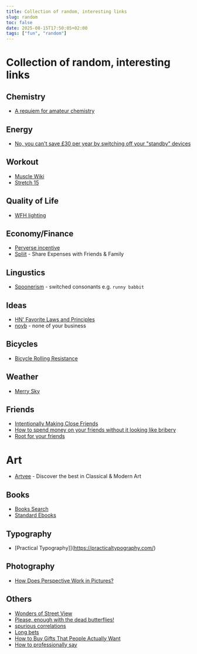```yaml
---
title: Collection of random, interesting links
slug: random
toc: false
date: 2025-08-15T17:50:05+02:00
tags: ["fun", "random"]
---
```


# Collection of random, interesting links

## Chemistry
- [A requiem for amateur chemistry](https://lcamtuf.substack.com/p/a-requiem-for-amateur-chemistry)

## Energy
- [No, you can't save £30 per year by switching off your "standby" devices](https://shkspr.mobi/blog/2021/10/no-you-cant-save-30-per-year-by-switching-off-your-standby-devices/)

## Workout
- [Muscle Wiki](https://musclewiki.com/)
- [Stretch 15](https://stretch15.com/)

## Quality of Life
- [WFH lighting](https://rustle.ca/posts/articles/work-from-home-lighting)

## Economy/Finance
- [Perverse incentive](https://en.wikipedia.org/wiki/Perverse_incentive)
- [Spliit](https://spliit.app/) - Share Expenses with Friends & Family

## Lingustics
- [Spoonerism](https://en.wikipedia.org/wiki/Spoonerism) - switched consonants e.g. `runny babbit`

## Ideas
- [HN' Favorite Laws and Principles](https://www.zachbellay.com/daily/hacker-news-favorite-laws-and-principles/)
- [noyb](https://noyb.eu) - none of your business

## Bicycles
- [Bicycle Rolling Resistance](https://www.bicyclerollingresistance.com/)

## Weather
- [Merry Sky](https://merrysky.net/)

## Friends
- [Intentionally Making Close Friends](https://www.neelnanda.io/blog/43-making-friends)
- [How to spend money on your friends without it looking like bribery](https://billmei.net/blog/bribe-friends)
- [Root for your friends](https://josephthacker.com/personal/2025/05/13/root-for-your-friends.html)

# Art
- [Artvee](https://artvee.com/) - Discover the best in Classical & Modern Art

## Books
- [Books Search](https://books-search.typesense.org/)
- [Standard Ebooks](https://standardebooks.org/)

## Typography
- [Practical Typography]](https://practicaltypography.com/)

## Photography
- [How Does Perspective Work in Pictures?](https://aaronhertzmann.com/2022/02/28/how-does-perspective-work.html)

## Others
- [Wonders of Street View](https://neal.fun/wonders-of-street-view/)
- [Please, enough with the dead butterflies!](https://www.emilydamstra.com/please-enough-dead-butterflies/)
- [spurious correlations](https://www.tylervigen.com/spurious-correlations)
- [Long bets](https://longbets.org/bets/)
- [How to Buy Gifts That People Actually Want](https://www.willpatrick.co.uk/articles/how-to-buy-gifts-that-people-actually-want)
- [How to professionally say](https://howtoprofessionallysay.akashrajpurohit.com/)
